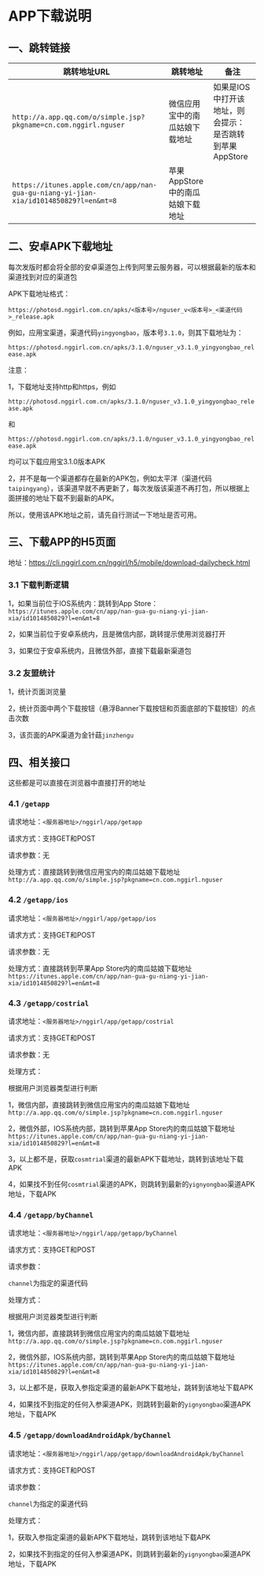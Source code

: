 # APP下载说明

## 一、跳转链接

|跳转地址URL|跳转地址|备注|
|---|---|---|
|`http://a.app.qq.com/o/simple.jsp?pkgname=cn.com.nggirl.nguser`|微信应用宝中的南瓜姑娘下载地址|如果是IOS中打开该地址，则会提示：是否跳转到苹果AppStore|
|`https://itunes.apple.com/cn/app/nan-gua-gu-niang-yi-jian-xia/id1014850829?l=en&mt=8`|苹果AppStore中的南瓜姑娘下载地址||


## 二、安卓APK下载地址

每次发版时都会将全部的安卓渠道包上传到阿里云服务器，可以根据最新的版本和渠道找到对应的渠道包

APK下载地址格式：

`https://photosd.nggirl.com.cn/apks/<版本号>/nguser_v<版本号>_<渠道代码>_release.apk`

例如，应用宝渠道，渠道代码`yingyongbao`，版本号`3.1.0`，则其下载地址为：

`https://photosd.nggirl.com.cn/apks/3.1.0/nguser_v3.1.0_yingyongbao_release.apk`

注意：

1，下载地址支持http和https，例如

`http://photosd.nggirl.com.cn/apks/3.1.0/nguser_v3.1.0_yingyongbao_release.apk`

和

`https://photosd.nggirl.com.cn/apks/3.1.0/nguser_v3.1.0_yingyongbao_release.apk`

均可以下载应用宝3.1.0版本APK

2，并不是每一个渠道都存在最新的APK包，例如太平洋（渠道代码`taipingyang`），该渠道早就不再更新了，每次发版该渠道不再打包，所以根据上面拼接的地址下载不到最新的APK。

所以，使用该APK地址之前，请先自行测试一下地址是否可用。

## 三、下载APP的H5页面

地址：https://cli.nggirl.com.cn/nggirl/h5/mobile/download-dailycheck.html

### 3.1 下载判断逻辑

1，如果当前位于IOS系统内：跳转到App Store：`https://itunes.apple.com/cn/app/nan-gua-gu-niang-yi-jian-xia/id1014850829?l=en&mt=8`

2，如果当前位于安卓系统内，且是微信内部，跳转提示使用浏览器打开

3，如果位于安卓系统内，且微信外部，直接下载最新渠道包

### 3.2 友盟统计

1，统计页面浏览量

2，统计页面中两个下载按钮（悬浮Banner下载按钮和页面底部的下载按钮）的点击次数

3，该页面的APK渠道为金针菇`jinzhengu`


## 四、相关接口

这些都是可以直接在浏览器中直接打开的地址

### 4.1 `/getapp`

请求地址：`<服务器地址>/nggirl/app/getapp`

请求方式：支持GET和POST

请求参数：无

处理方式：直接跳转到微信应用宝内的南瓜姑娘下载地址`http://a.app.qq.com/o/simple.jsp?pkgname=cn.com.nggirl.nguser`

### 4.2 `/getapp/ios`

请求地址：`<服务器地址>/nggirl/app/getapp/ios`

请求方式：支持GET和POST

请求参数：无

处理方式：直接跳转到苹果App Store内的南瓜姑娘下载地址`https://itunes.apple.com/cn/app/nan-gua-gu-niang-yi-jian-xia/id1014850829?l=en&mt=8`

### 4.3 `/getapp/costrial`

请求地址：`<服务器地址>/nggirl/app/getapp/costrial`

请求方式：支持GET和POST

请求参数：无

处理方式：

根据用户浏览器类型进行判断

1，微信内部，直接跳转到微信应用宝内的南瓜姑娘下载地址`http://a.app.qq.com/o/simple.jsp?pkgname=cn.com.nggirl.nguser`

2，微信外部，IOS系统内部，跳转到苹果App Store内的南瓜姑娘下载地址`https://itunes.apple.com/cn/app/nan-gua-gu-niang-yi-jian-xia/id1014850829?l=en&mt=8`

3，以上都不是，获取`cosmtrial`渠道的最新APK下载地址，跳转到该地址下载APK

4，如果找不到任何`cosmtrial`渠道的APK，则跳转到最新的`yignyongbao`渠道APK地址，下载APK

### 4.4 `/getapp/byChannel`

请求地址：`<服务器地址>/nggirl/app/getapp/byChannel`

请求方式：支持GET和POST

请求参数：

`channel`为指定的渠道代码

处理方式：

根据用户浏览器类型进行判断

1，微信内部，直接跳转到微信应用宝内的南瓜姑娘下载地址`http://a.app.qq.com/o/simple.jsp?pkgname=cn.com.nggirl.nguser`

2，微信外部，IOS系统内部，跳转到苹果App Store内的南瓜姑娘下载地址`https://itunes.apple.com/cn/app/nan-gua-gu-niang-yi-jian-xia/id1014850829?l=en&mt=8`

3，以上都不是，获取入参指定渠道的最新APK下载地址，跳转到该地址下载APK

4，如果找不到指定的任何入参渠道APK，则跳转到最新的`yignyongbao`渠道APK地址，下载APK

### 4.5 `/getapp/downloadAndroidApk/byChannel`

请求地址：`<服务器地址>/nggirl/app/getapp/downloadAndroidApk/byChannel`

请求方式：支持GET和POST

请求参数：

`channel`为指定的渠道代码

处理方式：

1，获取入参指定渠道的最新APK下载地址，跳转到该地址下载APK

2，如果找不到指定的任何入参渠道APK，则跳转到最新的`yignyongbao`渠道APK地址，下载APK
